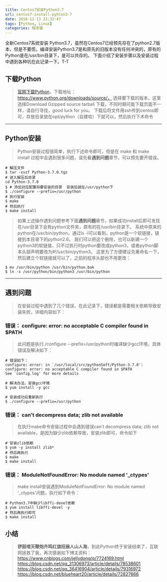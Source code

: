 ```yaml
---
title: Centos7安装Python3.7
url: centos7-install-pyhton3-7
date: 2018-12-13 22:32:47
tags: [Python, Linux]
categories: 程序猿
---
```


全新Centos7系统安装 Python3.7，虽然在Centos7已经预先存在了python2.7版本，但是不要慌，编译安装Python3.7是和原先的旧版本没有任何冲突的，原有的Python是在/usr/bin目录下，是可以共存的。
下面介绍了安装步骤以及安装过程中遇到各种坑在此记录一下。T-T

<!-- more -->

## 下载Python
> [官网下载Python](https://www.python.org/downloads/source/)，下载地址：https://www.python.org/downloads/source/， 选择要下载的版本，这里选择Download Gzipped source tarball 下载，不同时期可能下载页面不一样，请自行寻找，good luck for you。
> 下载后将文件用ssh传到centos即可，存放目录放在opt/python（自建哈）下就可以，然后执行下术命令

----------

## Python安装
> Python安装过程很简单，执行下述命令即可，但是在 make 和 make install 过程中会遇到很多问题，请先看**遇到问题**章节，可以预先要开错误。

``` linux
# 解压文件
$ tar -xvzf Python-3.7.0.tgz
# 进入解压后目录
cd Python-3.7.0
$ # 添加对应配置将要安装的目录  安装后就在/usr/python下
$ ./configure --prefix=/usr/python
# 执行安装
$ make
# 然后执行
$ make install
```

> 如果上述操作遇到问题参考下面**遇到问题**章节，如果成功install后即可发现在/usr目录下会有python文件夹，原有的在/usr/bin目录下。
系统中原来的python在/usr/bin/python，通过ls -l可以看到，python是一个软链接，链接到本目录下的python2.6。
我们可以把这个删除，也可以新建一个python3的软链接，只不过执行时python要改成python3，或者python脚本头部声明要改为#!/usr/bin/python3。
这里为了方便建议先重命名一下，然后建立个软链接就可以了，之前的程序头部也不用更改：

```linux
$ mv /usr/bin/python /usr/bin/python.bak
$ ln -s /usr/python/bin/python3 /usr/bin/python
```
----------

## 遇到问题
> 在安装过程中遇到了几个错误，在此记录下，错误都是需要相关依赖导致安装失败，详细内容如下：

### 错误： **configure: error: no acceptable C compiler found in $PATH**
> 此问题是执行./configure --prefix=/usr/python时编译缺少gcc环境，具体错误及解决如下：

``` linux
# 错误如下：
configure: error: in `/usr/local/src/pythonSoft/Python-3.7.0':
configure: error: no acceptable C compiler found in $PATH
See `config.log' for more details

# 解决办法，安装gcc环境
$ yum install -y gcc

# 安装成功后重新执行
$ ./configure --prefix=/usr/python
```

### 错误： **can't decompress data; zlib not available**
> 在执行make命令安装过程中会遇到错误can't decompress data; zlib not available，是因为缺少zlib依赖导致，安装zlib即可，命令如下

``` linux
# 安装zlib依赖
$ yum -y install zlib*
# 然后再执行
$ make
$ make install
```

### 错误： **ModuleNotFoundError: No module named '_ctypes'**
> make install安装遇到ModuleNotFoundError: No module named '_ctypes'问题，执行如下命令：
``` linux
# Python3.7中缺少libffi-devel依赖
$ yum install libffi-devel -y
# 然后再执行即可
$ make install
```

## 小结
> **锣鼓喧天鞭炮齐鸣红旗招展人山人海**，到此Python终于安装结束了，互联网拯救了我，再次感谢如下博主资料：
https://www.cnblogs.com/jellydong/p/7724169.html
https://blog.csdn.net/qq_31306973/article/details/78538601
https://blog.csdn.net/qq_36416904/article/details/79316972
https://blog.csdn.net/blueheart20/article/details/72827666

